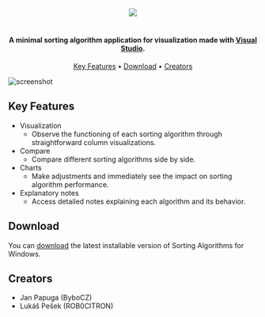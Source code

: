 
<h1 align="center">
<img src="https://github.com/ROB0CITRON/SortingProject/assets/97798689/fa49f921-db98-416d-b542-9d8e70bfb197">
<h1/>
	
<h4 align="center">A minimal sorting algorithm application for visualization made with <a href="https://visualstudio.microsoft.com/cs/">Visual Studio</a>.</h4>

<p align="center">
  <a href="#key-features">Key Features</a> •
  <a href="#download">Download</a> •
  <a href="#creators">Creators</a> 
</p>

![screenshot](https://github.com/ROB0CITRON/SortingProject/assets/97798689/d099b661-7e71-4251-b895-b6a4b85f91cf)

## Key Features

* Visualization
  - Observe the functioning of each sorting algorithm through straightforward column visualizations.
* Compare
  - Compare different sorting algorithms side by side.
* Charts
  - Make adjustments and immediately see the impact on sorting algorithm performance.
* Explanatory notes
  - Access detailed notes explaining each algorithm and its behavior.

## Download

You can [download](https://github.com/amitmerchant1990/electron-markdownify/releases/tag/v1.2.0) the latest installable version of Sorting Algorithms for Windows.

## Creators
* Jan Papuga (ByboCZ)
* Lukáš Pešek (ROB0CITRON)


